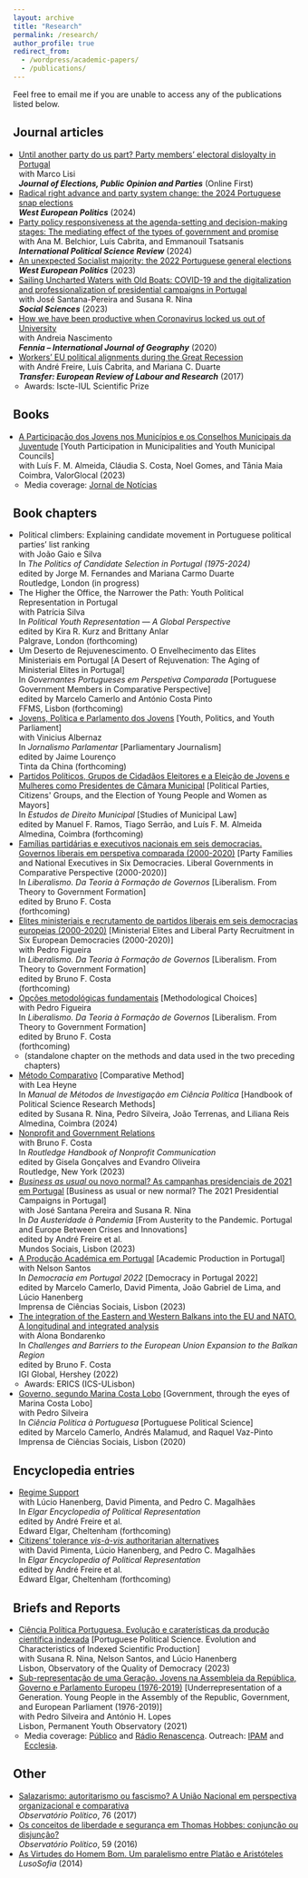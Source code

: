 ```yaml
---
layout: archive
title: "Research"
permalink: /research/
author_profile: true
redirect_from: 
  - /wordpress/academic-papers/
  - /publications/
---
```


Feel free to email me if you are unable to access any of the publications listed below.

<style>
  ul {
    padding-left: 15px; /* Diminua este valor para reduzir o espaçamento à esquerda */
  }
  
  ul li {
    margin-left: -5px; /* Diminua este valor para reduzir o espaçamento à esquerda dos itens */
  }
</style>


## Journal articles

* [Until another party do us part? Party members’ electoral disloyalty in Portugal](https://doi.org/10.1080/17457289.2023.2292675) <br>
  with <a href="https://scholar.google.pt/citations?user=pOoSmM4AAAAJ&hl=pt-PT" style="color: inherit; text-decoration: none;">Marco Lisi<br></a>
  ***Journal of Elections, Public Opinion and Parties*** (Online First)<br>
* [Radical right advance and party system change: the 2024 Portuguese snap elections](https://doi.org/10.1080/01402382.2024.2372752) <br>
  ***West European Politics*** (2024)<br>
* [Party policy responsiveness at the agenda-setting and decision-making stages: The mediating effect of the types of government and promise](https://journals.sagepub.com/doi/pdf/10.1177/01925121231155140)<br>
  with <a href="https://ciencia.iscte-iul.pt/authors/ana-maria-da-conceicao-belchior/cv" style="color: inherit; text-decoration: none;">Ana M. Belchior</a>, Luís Cabrita, and <a href="https://scholar.google.com/citations?user=5ljcooMAAAAJ&hl=en" style="color: inherit; text-decoration: none;">Emmanouil Tsatsanis</a><br> 
  ***International Political Science Review*** (2024)<br> 
* [An unexpected Socialist majority: the 2022 Portuguese general elections](https://www.tandfonline.com/doi/pdf/10.1080/01402382.2022.2070983?casa_token=LcYisGvvnAgAAAAA:crAT_E-1iAN4OAOFmhm-S3WVaQplB5ayAlIESzTYBNLhh7yegYlg9JL5K7w0uOAvdUJYpASwsS0Lwg)<br>
  ***West European Politics*** (2023)<br>
* [Sailing Uncharted Waters with Old Boats: COVID-19 and the digitalization and professionalization of presidential campaigns in Portugal](https://www.mdpi.com/2076-0760/12/1/45)<br>
  with <a href="https://ciencia.iscte-iul.pt/authors/jose-santana-pereira/cv" style="color: inherit; text-decoration: none;">José Santana-Pereira</a> and <a href="https://www.ulusofona.pt/docentes/susana-isabel-rogeiro-pereira-nina-6412" style="color: inherit; text-decoration: none;">Susana R. Nina</a><br>
  ***Social Sciences*** (2023)<br>
* [How we have been productive when Coronavirus locked us out of University](https://repositorio.ul.pt/bitstream/10451/45557/1/ICS_ANascimento_How.pdf)<br>
  with Andreia Nascimento<br>
  ***Fennia – International Journal of Geography*** (2020)<br>
* [Workers’ EU political alignments during the Great Recession](https://journals.sagepub.com/doi/10.1177/1024258917696239)<br>
  with <a href="https://ciencia.iscte-iul.pt/authors/andre-renato-leonardo-neves-dos-santos-freire/cv" style="color: inherit; text-decoration: none;">André Freire</a>, Luís Cabrita, and <a href="https://marianacarmoduarte.github.io/" style="color: inherit; text-decoration: none;">Mariana C. Duarte</a><br>
  ***Transfer: European Review of Labour and Research*** (2017)<br>
  * Awards: Iscte-IUL Scientific Prize 

## Books

* [A Participação dos Jovens nos Municípios e os Conselhos Municipais da Juventude](https://www.aevst.com/wp-content/uploads/2023/10/Livro-Conselhos-Municipais-de-Juventude-1.pdf) [Youth Participation in Municipalities and Youth Municipal Councils]<br>
  with Luís F. M. Almeida, Cláudia S. Costa, Noel Gomes, and Tânia Maia<br>
  Coimbra, ValorGlocal (2023)<br>
  * Media coverage: [Jornal de Notícias](https://www.jn.pt/2122761049/metade-dos-municipios-nao-tem-conselho-municipal-da-juventude/)
 
    
## Book chapters

* Political climbers: Explaining candidate movement in Portuguese political parties’ list ranking<br> 
    with João Gaio e Silva<br>
    In *The Politics of Candidate Selection in Portugal (1975-2024)*<br>
    edited by Jorge M. Fernandes and Mariana Carmo Duarte<br>
    Routledge, London (in progress)<br>
* The Higher the Office, the Narrower the Path: Youth Political Representation in Portugal<br>
    with Patrícia Silva<br>
    In *Political Youth Representation — A Global Perspective*<br>
    edited by Kira R. Kurz and Brittany Anlar<br>
    Palgrave, London (forthcoming)<br>  
* Um Deserto de Rejuvenescimento. O Envelhecimento das Elites Ministeriais em Portugal [A Desert of Rejuvenation: The Aging of Ministerial Elites in Portugal]<br>
  In *Governantes Portugueses em Perspetiva Comparada* [Portuguese Government Members in Comparative Perspective]<br>
  edited by Marcelo Camerlo and António Costa Pinto<br>
  FFMS, Lisbon (forthcoming)<br>
* [Jovens, Política e Parlamento dos Jovens](https://www.dropbox.com/scl/fi/xii73o88j0dydcgpy4gcq/VAlbernaz_HFerrinhoLopes_Chapter_TintaChina.pdf?rlkey=px1p3hb6abfegwdlyks5zmqtl&st=s8lg3qw2&dl=0) [Youth, Politics, and Youth Parliament]<br>
  with Vinicius Albernaz<br>
  In *Jornalismo Parlamentar* [Parliamentary Journalism]<br>
  edited by Jaime Lourenço<br>
  Tinta da China (forthcoming)<br>
* [Partidos Políticos, Grupos de Cidadãos Eleitores e a Eleição de Jovens e Mulheres como Presidentes de Câmara Municipal](https://www.dropbox.com/scl/fi/quffmnopfq3qx3gtwwjk0/HFerrinhoLopes_Chapter_PartidosGCE_PCM.pdf?rlkey=t55ypdlxgd6qf5h5iiq2swnjw&dl=0) [Political Parties, Citizens' Groups, and the Election of Young People and Women as Mayors]<br>
  In *Estudos de Direito Municipal* [Studies of Municipal Law]<br>
  edited by Manuel F. Ramos, Tiago Serrão, and Luís F. M. Almeida<br>
  Almedina, Coimbra (forthcoming)<br>
* [Famílias partidárias e executivos nacionais em seis democracias. Governos liberais em perspetiva comparada (2000-2020)](https://www.dropbox.com/scl/fi/hf44y9qdykj2nb09iu0ro/Cap-tulo-4.-HFL-v4-22-04-2023.pdf?rlkey=755p0lmrze7v393d4y7vzpgqr&dl=0) [Party Families and National Executives in Six Democracies. Liberal Governments in Comparative Perspective (2000-2020)]<br> 
  In *Liberalismo. Da Teoria à Formação de Governos* [Liberalism. From Theory to Government Formation]<br>
  edited by <a href="https://cienciavitae.pt/portal/en/7618-70C2-C7D2" style="color: inherit; text-decoration: none;">Bruno F. Costa</a><br>
  (forthcoming)<br> 
* [Elites ministeriais e recrutamento de partidos liberais em seis democracias europeias (2000-2020)](https://www.dropbox.com/scl/fi/z17g0h2ywzdnowywkddy5/Cap-tulo-5.-HFL-PF-vf-22-04-2023.pdf?rlkey=xp6j91u7a8by0paju80bffbb9&dl=0) [Ministerial Elites and Liberal Party Recruitment in Six European Democracies (2000-2020)]<br>
  with Pedro Figueira<br>
  In *Liberalismo. Da Teoria à Formação de Governos* [Liberalism. From Theory to Government Formation]<br>
  edited by <a href="https://cienciavitae.pt/portal/en/7618-70C2-C7D2" style="color: inherit; text-decoration: none;">Bruno F. Costa</a><br>
  (forthcoming)<br> 
* [Opções metodológicas fundamentais](https://www.dropbox.com/scl/fi/3ncmdayno2j9lun5thwcw/Cap-tulo-metodol-gico-v9-22-04-2023.pdf?rlkey=l7y8zgnbhfpgd4k6ndgmn883k&dl=0) [Methodological Choices]<br>
  with Pedro Figueira<br>
  In *Liberalismo. Da Teoria à Formação de Governos* [Liberalism. From Theory to Government Formation]<br>
  edited by <a href="https://cienciavitae.pt/portal/en/7618-70C2-C7D2" style="color: inherit; text-decoration: none;">Bruno F. Costa</a><br>
  (forthcoming)<br>
  * (standalone chapter on the methods and data used in the two preceding chapters)
* [Método Comparativo](https://www.dropbox.com/scl/fi/0xgf0fd9gc2z6n7pjk80v/Cap.-M-todo-Comparativo-em-Ci-ncia-Pol-tica-rev.-HFL-LH-05-04-2023.pdf?rlkey=hwzct3f97scyk4p3orb1qdnaz&dl=0) [Comparative Method]<br>
  with <a href="https://www.ics.ulisboa.pt/en/pessoa/lea-heyne" style="color: inherit; text-decoration: none;">Lea Heyne</a><br>
  In *<a href="https://www.almedina.net/manual-de-metodos-de-investigacao-em-ciencia-politica-1711385758.html" style="color: inherit; text-decoration: none;">Manual de Métodos de Investigação em Ciência Política</a>* [Handbook of Political Science Research Methods]<br>
  edited by <a href="https://www.ulusofona.pt/docentes/susana-isabel-rogeiro-pereira-nina-6412" style="color: inherit; text-decoration: none;">Susana R. Nina</a>, <a href="https://cienciavitae.pt/9F10-1005-AA57" style="color: inherit; text-decoration: none;">Pedro Silveira</a>, <a href="https://cienciavitae.pt/DE11-9968-0814" style="color: inherit; text-decoration: none;">João Terrenas</a>, and <a href="https://ipri.unl.pt/images/investigadores/cvs/2024/cv_Liliana_Reis_2024.pdf" style="color: inherit; text-decoration: none;">Liliana Reis</a><br>
  Almedina, Coimbra (2024) <br>
* [Nonprofit and Government Relations](https://www.taylorfrancis.com/chapters/edit/10.4324/9781003170563-18/nonprofit-government-relations-bruno-ferreira-costa-hugo-ferrinho-lopes?context=ubx&refId=e7773832-d07f-49c1-99e2-9634eed1fd0d)<br>
  with <a href="https://cienciavitae.pt/portal/en/7618-70C2-C7D2" style="color: inherit; text-decoration: none;">Bruno F. Costa</a><br>
  In *<a href="https://www.routledge.com/The-Routledge-Handbook-of-Nonprofit-Communication/Goncalves-Oliveira/p/book/9780367772727" style="color: inherit; text-decoration: none;">Routledge Handbook of Nonprofit Communication</a>*<br>
  edited by <a href="https://cienciavitae.pt/A313-615F-1256" style="color: inherit; text-decoration: none;">Gisela Gonçalves</a> and <a href="https://orcid.org/0000-0001-8974-4214" style="color: inherit; text-decoration: none;">Evandro Oliveira</a><br>
  Routledge, New York (2023) <br>
* [*Business as usual* ou novo normal? As campanhas presidenciais de 2021 em Portugal](https://www.dropbox.com/scl/fi/4nqlax0pmlvv7ntzaaqvz/2023-Chapter-Mundos-Sociais.pdf?rlkey=4xge3q048ov8ddjs5ruwdnawu&dl=0) [Business as usual or new normal? The 2021 Presidential Campaigns in Portugal]<br>
  with <a href="https://ciencia.iscte-iul.pt/authors/jose-santana-pereira/cv" style="color: inherit; text-decoration: none;">José Santana Pereira</a> and <a href="https://www.ulusofona.pt/docentes/susana-isabel-rogeiro-pereira-nina-6412" style="color: inherit; text-decoration: none;">Susana R. Nina</a><br>
  In *<a href="https://www.mundossociais.com/livro/da-austeridade-a-pandemia/136" style="color: inherit; text-decoration: none;">Da Austeridade à Pandemia</a>* [From Austerity to the Pandemic. Portugal and Europe Between Crises and Innovations]<br>
  edited by <a href="https://ciencia.iscte-iul.pt/authors/andre-renato-leonardo-neves-dos-santos-freire/cv" style="color: inherit; text-decoration: none;">André Freire</a> et al. <!--<a href="https://ciencia.iscte-iul.pt/authors/guya-accornero/cv" style="color: inherit; text-decoration: none;">Guya Accornero</a>, Viriato Queiroga, Maria Asensio, <a href="https://ciencia.iscte-iul.pt/authors/jose-santana-pereira/cv" style="color: inherit; text-decoration: none;">José Santana-Pereira</a>, and Helena Belchior-Rocha--><br>
  Mundos Sociais, Lisbon (2023)<br>
* [A Produção Académica em Portugal](https://www.dropbox.com/scl/fi/fttp8exx8o54psl7q5x0z/2023-Chapter-OQD-ICS.pdf?rlkey=7fr7yzjgk60jbkn5qfco3rr6q&dl=0) [Academic Production in Portugal]<br>
  with Nelson Santos<br>
  In *<a href="https://www.ics.ulisboa.pt/livros/democracia-em-portugal-2022" style="color: inherit; text-decoration: none;">Democracia em Portugal 2022</a>* [Democracy in Portugal 2022]<br>
  edited by <a href="https://scholar.google.pt/citations?user=3I08FWoAAAAJ&hl=en" style="color: inherit; text-decoration: none;">Marcelo Camerlo</a>, David Pimenta, João Gabriel de Lima, and Lúcio Hanenberg<br>
  Imprensa de Ciências Sociais, Lisbon (2023)<br>
* [The integration of the Eastern and Western Balkans into the EU and NATO. A longitudinal and integrated analysis](https://www.igi-global.com/chapter/the-integration-of-the-eastern-and-western-balkans-into-the-eu-and-nato/295606)<br>
  with Alona Bondarenko<br>
  In *<a href="https://www.igi-global.com/book/challenges-barriers-european-union-expansion/275497" style="color: inherit; text-decoration: none;">Challenges and Barriers to the European Union Expansion to the Balkan Region</a>*<br>
  edited by <a href="https://cienciavitae.pt/portal/en/7618-70C2-C7D2" style="color: inherit; text-decoration: none;">Bruno F. Costa</a><br>
  IGI Global, Hershey (2022)<br>
    * Awards: ERICS (ICS-ULisbon)
* [Governo, segundo Marina Costa Lobo](https://repositorio.ul.pt/bitstream/10451/47033/1/ICS_MCamerlo_Ciencia.pdf) [Government, through the eyes of Marina Costa Lobo]<br>
  with <a href="https://cienciavitae.pt/9F10-1005-AA57" style="color: inherit; text-decoration: none;">Pedro Silveira</a><br>
  In *<a href="https://www.ics.ulisboa.pt/livros/ciencia-politica-portuguesa" style="color: inherit; text-decoration: none;">Ciência Política à Portuguesa</a>* [Portuguese Political Science]<br>
  edited by <a href="https://scholar.google.pt/citations?user=3I08FWoAAAAJ&hl=en" style="color: inherit; text-decoration: none;">Marcelo Camerlo</a>, <a href="https://www.ics.ulisboa.pt/en/pessoa/andres-malamud" style="color: inherit; text-decoration: none;">Andrés Malamud</a>, and Raquel Vaz-Pinto<br>
  Imprensa de Ciências Sociais, Lisbon (2020)<br>


## Encyclopedia entries
* [Regime Support](https://www.dropbox.com/scl/fi/3tkd0icbalhogrg5yxmns/2025-Regime-Support-Elgar-Encyclopedia.pdf?rlkey=usxt3egl6khcji4h9cyn34ip0&st=7ygtc4lt&dl=0)<br>
  with Lúcio Hanenberg, David Pimenta, and <a href="https://www.pedro-magalhaes.org/" style="color: inherit; text-decoration: none;">Pedro C. Magalhães</a><br>
  In *Elgar Encyclopedia of Political Representation*<br>
  edited by <a href="https://ciencia.iscte-iul.pt/authors/andre-renato-leonardo-neves-dos-santos-freire/cv" style="color: inherit; text-decoration: none;">André Freire</a> et al. <!--, Eva Önudottir, Andrea Pedrazzani, and <a href="https://scholar.google.de/citations?user=Gfdmqb4AAAAJ&hl=en" style="color: inherit; text-decoration: none;">Hermann Schmitt</a>--><br> 
  Edward Elgar, Cheltenham (forthcoming)<br>
* [Citizens’ tolerance *vis-à-vis* authoritarian alternatives](https://www.dropbox.com/scl/fi/3hmd4ltl9l7m6l837jtk3/2025-Tolerance-Autocracies-Elgar-Encyclopedia.pdf?rlkey=7irrz9pmh0wqh03j2lk44bjyy&st=za6jqirg&dl=0)<br>
  with David Pimenta, Lúcio Hanenberg, and <a href="https://www.pedro-magalhaes.org/" style="color: inherit; text-decoration: none;">Pedro C. Magalhães</a><br>
  In *Elgar Encyclopedia of Political Representation*<br>
  edited by <a href="https://ciencia.iscte-iul.pt/authors/andre-renato-leonardo-neves-dos-santos-freire/cv" style="color: inherit; text-decoration: none;">André Freire</a> et al. <!--, Eva Önudottir, Andrea Pedrazzani, and <a href="https://scholar.google.de/citations?user=Gfdmqb4AAAAJ&hl=en" style="color: inherit; text-decoration: none;">Hermann Schmitt</a>--><br> 
  Edward Elgar, Cheltenham (forthcoming)<br>

  
## Briefs and Reports

* [Ciência Política Portuguesa. Evolução e caraterísticas da produção científica indexada](https://oqd.ics.ulisboa.pt/webwp/wp-content/uploads/2023/01/2023-Research-Brief-OQD-1.pdf) [Portuguese Political Science. Evolution and Characteristics of Indexed Scientific Production]<br>
  with <a href="https://www.ulusofona.pt/docentes/susana-isabel-rogeiro-pereira-nina-6412" style="color: inherit; text-decoration: none;">Susana R. Nina</a>, Nelson Santos, and Lúcio Hanenberg<br>
  Lisbon, <a href="https://oqd.ics.ulisboa.pt/" style="color: inherit; text-decoration: none;">Observatory of the Quality of Democracy</a> (2023)<br>
* [Sub-representação de uma Geração. Jovens na Assembleia da República, Governo e Parlamento Europeu (1976-2019)](https://www.opj.ics.ulisboa.pt/wp-content/uploads/ICS-Policy-Brief-2021.pdf) [Underrepresentation of a Generation. Young People in the Assembly of the Republic, Government, and European Parliament (1976-2019)]<br>
  with <a href="https://cienciavitae.pt/9F10-1005-AA57" style="color: inherit; text-decoration: none;">Pedro Silveira</a> and António H. Lopes<br>
  Lisbon, <a href="https://www.opj.ics.ulisboa.pt/" style="color: inherit; text-decoration: none;">Permanent Youth Observatory</a> (2021)<br>
  * Media coverage: [Público](https://www.publico.pt/2022/11/28/politica/noticia/aqui-ninguem-tweetou-debate-jovens-mostraram-querem-participar-2029537) and [Rádio Renascença](https://rr.sapo.pt/especial%5C/politica/2022/01/27/pedro-silveira-os-governos-nao-podem-ser-um-one-man-show/269893/). Outreach: [IPAM](https://www.ipam.pt/blog/participacao-jovem-na-era-digital/) and [Ecclesia](https://agencia.ecclesia.pt/portal/ha-uma-sub-representacao-cronica-das-novas-geracoes-na-politica-rita-saias/).


## Other

* [Salazarismo: autoritarismo ou fascismo? A União Nacional em perspectiva organizacional e comparativa](http://www.observatoriopolitico.pt/wp-content/uploads/2017/11/WP_76_HL.pdf)<br>
  *Observatório Político*, 76 (2017)<br>
* [Os conceitos de liberdade e segurança em Thomas Hobbes: conjunção ou disjunção?](http://www.observatoriopolitico.pt/wp-content/uploads/2016/03/WP_59_HFL.pdf)<br>
  *Observatório Político*, 59 (2016)<br>
* [As Virtudes do Homem Bom. Um paralelismo entre Platão e Aristóteles](https://lusosofia.ubi.pt/textos/20140517-lopes_hugo_2014_virtudes_homem_bom.pdf)<br>
  *LusoSofia* (2014)<br>




<!---
# Working Papers
- Moving online? The use of web surveys in political science research (2005-2019). (with <a href="https://ciencia.iscte-iul.pt/authors/ana-maria-da-conceicao-belchior/cv" style="color: inherit; text-decoration: none;">Ana M. Belchior</a>, Viriato Queiroga and Ana Rezende-Matias)


# Work in Progress
- Perception of poll results and strategic voting. (with <a href="https://ciencia.iscte-iul.pt/authors/jose-santana-pereira/cv" style="color: inherit; text-decoration: none;">José Santana-Pereira</a> and <a href="https://www.ulusofona.pt/docentes/susana-isabel-rogeiro-pereira-nina-6412" style="color: inherit; text-decoration: none;">Susana R. Nina</a>)
- Political party ethics self-regulation. (with [Luís de Sousa](https://www.ics.ulisboa.pt/pessoa/luis-de-sousa), [Fernando Casal Bertoa](https://whogoverns.eu/biography/) and [Lúcio Hanenberg](https://www.ics.ulisboa.pt/pessoa/lucio-hanenberg))
- Party Youth Wing Organization. (with [Brit Anlar](https://www.britanlar.com/), [Kira R. Kurz](https://kirareneekurz.owlstown.net/) and [Ieva Hofmane](https://www.eui.eu/people?id=ieva-hofmane)).
- Youth Political Representation in Portugal. Evidence from local and national elections. (chapter for Political Youth Representation - A Global Perspective, edited by [Brit Anlar](https://www.britanlar.com/) and [Kira R. Kurz](https://kirareneekurz.owlstown.net/)).
- Young people and corruption perceptions in Spain and Portugal. (with [Gustavo Gouvêa Maciel](https://scholar.google.com/citations?user=po780s0AAAAJ&hl=en))
- Exposure to polls, late deciders, and strategic voting. A tale of three elections in Portugal. (with [<a href="https://ciencia.iscte-iul.pt/authors/jose-santana-pereira/cv" style="color: inherit; text-decoration: none;">José Santana-Pereira</a>](https://ciencia.iscte-iul.pt/authors/jose-santana-pereira/cv) and [<a href="https://www.ulusofona.pt/docentes/susana-isabel-rogeiro-pereira-nina-6412" style="color: inherit; text-decoration: none;">Susana R. Nina</a>](https://www.ulusofona.pt/docentes/susana-isabel-rogeiro-pereira-nina-6412))

--->
